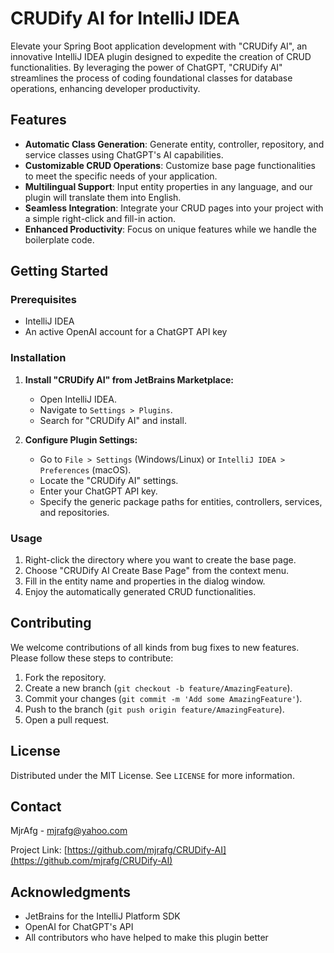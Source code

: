 # CRUDify AI for IntelliJ IDEA

Elevate your Spring Boot application development with "CRUDify AI", an innovative IntelliJ IDEA plugin designed to expedite the creation of CRUD functionalities. By leveraging the power of ChatGPT, "CRUDify AI" streamlines the process of coding foundational classes for database operations, enhancing developer productivity.

## Features

- **Automatic Class Generation**: Generate entity, controller, repository, and service classes using ChatGPT's AI capabilities.
- **Customizable CRUD Operations**: Customize base page functionalities to meet the specific needs of your application.
- **Multilingual Support**: Input entity properties in any language, and our plugin will translate them into English.
- **Seamless Integration**: Integrate your CRUD pages into your project with a simple right-click and fill-in action.
- **Enhanced Productivity**: Focus on unique features while we handle the boilerplate code.

## Getting Started

### Prerequisites

- IntelliJ IDEA
- An active OpenAI account for a ChatGPT API key

### Installation

1. **Install "CRUDify AI" from JetBrains Marketplace:**
   - Open IntelliJ IDEA.
   - Navigate to `Settings > Plugins`.
   - Search for "CRUDify AI" and install.

2. **Configure Plugin Settings:**
   - Go to `File > Settings` (Windows/Linux) or `IntelliJ IDEA > Preferences` (macOS).
   - Locate the "CRUDify AI" settings.
   - Enter your ChatGPT API key.
   - Specify the generic package paths for entities, controllers, services, and repositories.

### Usage

1. Right-click the directory where you want to create the base page.
2. Choose "CRUDify AI Create Base Page" from the context menu.
3. Fill in the entity name and properties in the dialog window.
4. Enjoy the automatically generated CRUD functionalities.

## Contributing

We welcome contributions of all kinds from bug fixes to new features. Please follow these steps to contribute:

1. Fork the repository.
2. Create a new branch (`git checkout -b feature/AmazingFeature`).
3. Commit your changes (`git commit -m 'Add some AmazingFeature'`).
4. Push to the branch (`git push origin feature/AmazingFeature`).
5. Open a pull request.

## License

Distributed under the MIT License. See `LICENSE` for more information.

## Contact

MjrAfg - [mjrafg@yahoo.com](mjrafg@yahoo.com)

Project Link: [https://github.com/mjrafg/CRUDify-AI](https://github.com/mjrafg/CRUDify-AI)

## Acknowledgments

- JetBrains for the IntelliJ Platform SDK
- OpenAI for ChatGPT's API
- All contributors who have helped to make this plugin better
